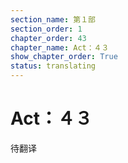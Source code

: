 ```yaml
---
section_name: 第１部
section_order: 1
chapter_order: 43
chapter_name: Act：４３
show_chapter_order: True
status: translating
---
```


# Act：４３
待翻译
